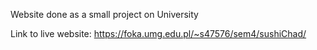Website done as a small project on University

Link to live website:
https://foka.umg.edu.pl/~s47576/sem4/sushiChad/
